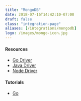 ```yaml
---
title: "MongoDB"
date: 2018-07-16T14:42:10-07:00
draft: false
class: "integration-page"
aliases: [/integrations/mongodb]
logo: /images/mongo-icon.jpg
---
```


#### Resources

* [Go Driver](https://github.com/orijtech/mongo-go-driver)
* [Java Driver](https://github.com/orijtech/mongo-java-driver/pull/1)
* [Node Driver](https://github.com/census-instrumentation/opencensus-node/tree/master/packages/opencensus-instrumentation-mongodb)

#### Tutorials

* [Go](https://medium.com/@orijtech/mongodb-driver-instrumented-with-opencensus-in-go-e691370b8184)
